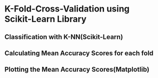 # K-Fold-Cross-Validation using Scikit-Learn Library
## Classification with K-NN(Scikit-Learn)
## Calculating Mean Accuracy Scores for each fold
## Plotting the Mean Accuracy Scores(Matplotlib)
